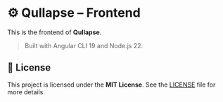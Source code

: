 # ⚙️ Qullapse – Frontend

This is the frontend of **Qullapse**.

>Built with Angular CLI 19 and Node.js 22.

## 📝 License

This project is licensed under the **MIT License**. See the [LICENSE](./LICENSE) file for more details.